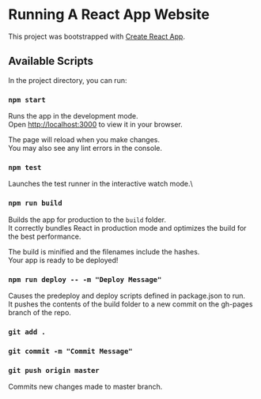# Running A React App Website

This project was bootstrapped with [Create React App](https://github.com/facebook/create-react-app).

## Available Scripts

In the project directory, you can run:

### `npm start`

Runs the app in the development mode.\
Open [http://localhost:3000](http://localhost:3000) to view it in your browser.

The page will reload when you make changes.\
You may also see any lint errors in the console.

### `npm test`

Launches the test runner in the interactive watch mode.\

### `npm run build`

Builds the app for production to the `build` folder.\
It correctly bundles React in production mode and optimizes the build for the best performance.

The build is minified and the filenames include the hashes.\
Your app is ready to be deployed!

### `npm run deploy -- -m "Deploy Message"`

Causes the predeploy and deploy scripts defined in package.json to run. \
It pushes the contents of the build folder to a new commit on the gh-pages 
branch of the repo.

### `git add .`
### `git commit -m "Commit Message"`
### `git push origin master`

Commits new changes made to master branch.